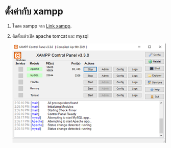 # ตั้งค่ากับ xampp
1. โหลด xampp จาก  [Link xampp](https://www.apachefriends.org/index.html).
2. ติดตั้งแล้วเปิด apache tomcat และ mysql

    ![config_1](/readme/config_1.png)